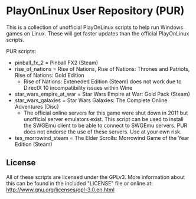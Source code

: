 # PlayOnLinux User Repository (PUR)

This is a collection of unofficial PlayOnLinux scripts to help run Windows games on Linux. These will get faster updates than the official PlayOnLinux scripts.

PUR scripts:

* pinball_fx_2 = Pinball FX2 (Steam)
* rise_of_nations = Rise of Nations, Rise of Nations: Thrones and Patriots, Rise of Nations: Gold Edition 
    * Rise of Nations: Exteneded Edition (Steam) does not work due to DirectX 10 incompatibility issues within Wine   
* star_wars_empire_at_war = Star Wars Empire at War: Gold Pack (Steam)
* star_wars_galaxies = Star Wars Galaxies: The Complete Online Adventures (Disc)
    * The official online servers for this game were shut down in 2011 but unofficial server emulators exist. This script can be used to install the SWGEmu client to be able to connect to SWGEmu servers. PUR does not endorse the use of these servers. Use at your own risk.
* tes_morrowind_steam = The Elder Scrolls: Morrowind Game of the Year Edition (Steam)


## License

All of these scripts are licensed under the GPLv3. More information about this can be found in the included "LICENSE" file or online at: http://www.gnu.org/licenses/gpl-3.0.en.html
